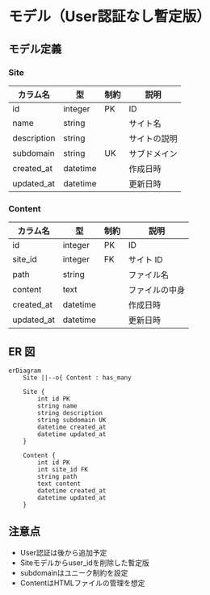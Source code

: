 # モデル（User認証なし暫定版）

## モデル定義

### Site

| カラム名    | 型      | 制約 | 説明         |
| ----------- | ------- | ---- | ------------ |
| id          | integer | PK   | ID           |
| name        | string  |      | サイト名     |
| description | string  |      | サイトの説明 |
| subdomain   | string  | UK   | サブドメイン |
| created_at  | datetime |      | 作成日時     |
| updated_at  | datetime |      | 更新日時     |

### Content

| カラム名   | 型      | 制約 | 説明           |
| ---------- | ------- | ---- | -------------- |
| id         | integer | PK   | ID             |
| site_id    | integer | FK   | サイト ID      |
| path       | string  |      | ファイル名     |
| content    | text    |      | ファイルの中身 |
| created_at | datetime |      | 作成日時       |
| updated_at | datetime |      | 更新日時       |

## ER 図

```mermaid
erDiagram
    Site ||--o{ Content : has_many

    Site {
        int id PK
        string name
        string description
        string subdomain UK
        datetime created_at
        datetime updated_at
    }

    Content {
        int id PK
        int site_id FK
        string path
        text content
        datetime created_at
        datetime updated_at
    }
```

## 注意点

- User認証は後から追加予定
- Siteモデルからuser_idを削除した暫定版
- subdomainはユニーク制約を設定
- ContentはHTMLファイルの管理を想定